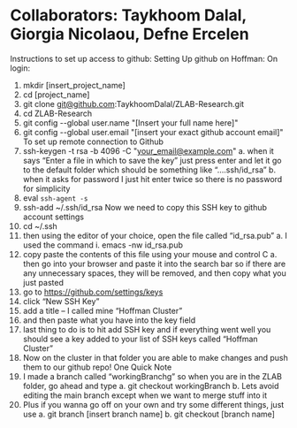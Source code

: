 # Collaborators: Taykhoom Dalal, Giorgia Nicolaou, Defne Ercelen

Instructions to set up access to github:
Setting Up github on Hoffman:
On login: 
1. mkdir [insert_project_name]
2. cd [project_name]
3. git clone git@github.com:TaykhoomDalal/ZLAB-Research.git
4. cd ZLAB-Research
5. git config --global user.name "[Insert your full name here]"
6. git config --global user.email "[insert your exact github account email]"
To set up remote connection to Github
1. ssh-keygen -t rsa -b 4096 -C "your_email@example.com"
a. when it says “Enter a file in which to save the key” just press enter and let it go to the default folder which should be something like “….ssh/id_rsa”
b. when it asks for password I just hit enter twice so there is no password for simplicity
2. eval `ssh-agent -s`
3. ssh-add ~/.ssh/id_rsa
Now we need to copy this SSH key to github account settings
1.  cd ~/.ssh
2.  then using the editor of your choice, open the file called “id_rsa.pub”
a.  I used the command
i.  emacs -nw id_rsa.pub
3.  copy paste the contents of this file using your mouse and control C
a.  then go into your browser and paste it into the search bar so if there are any unnecessary spaces, they will be removed, and then copy what you just pasted
4.  go to https://github.com/settings/keys
5.  click “New SSH Key”
6.  add a title – I called mine “Hoffman Cluster”
7.  and then paste what you have into the key field
8.  last thing to do is to hit add SSH key and if everything went well you should see a key added to your list of SSH keys called “Hoffman Cluster”
9.  Now on the cluster in that folder you are able to make changes and push them to our github repo!
One Quick Note
1.  I made a branch called “workingBranchg” so when you are in the ZLAB folder, go ahead and type 
a.  git checkout workingBranch
b.  Lets avoid editing the main branch except when we want to merge stuff into it
2.  Plus if you wanna go off on your own and try some different things, just use 
a.  git branch [insert branch name]
b.  git checkout [branch name]
